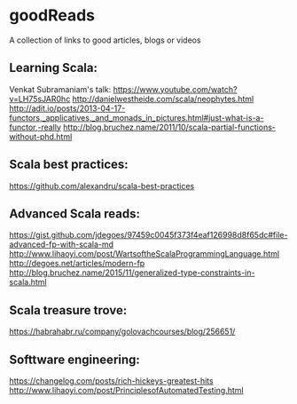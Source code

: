 # goodReads
A collection of links to good articles, blogs or videos


## Learning Scala:
Venkat Subramaniam's talk: https://www.youtube.com/watch?v=LH75sJAR0hc
http://danielwestheide.com/scala/neophytes.html
http://adit.io/posts/2013-04-17-functors,_applicatives,_and_monads_in_pictures.html#just-what-is-a-functor,-really
http://blog.bruchez.name/2011/10/scala-partial-functions-without-phd.html

## Scala best practices:
https://github.com/alexandru/scala-best-practices

## Advanced Scala reads:
https://gist.github.com/jdegoes/97459c0045f373f4eaf126998d8f65dc#file-advanced-fp-with-scala-md
http://www.lihaoyi.com/post/WartsoftheScalaProgrammingLanguage.html
http://degoes.net/articles/modern-fp
http://blog.bruchez.name/2015/11/generalized-type-constraints-in-scala.html

## Scala treasure trove:
https://habrahabr.ru/company/golovachcourses/blog/256651/

## Softtware engineering:
https://changelog.com/posts/rich-hickeys-greatest-hits
http://www.lihaoyi.com/post/PrinciplesofAutomatedTesting.html


